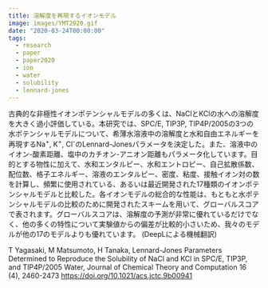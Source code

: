 ```yaml
---
title: 溶解度を再現するイオンモデル
image: images/YMT2020.gif
date: "2020-03-24T00:00:00"
tags:
  - research
  - paper
  - paper2020
  - ion
  - water
  - solubility
  - lennard-jones
---
```

<!-- # YMT2020 -->

古典的な非極性イオンポテンシャルモデルの多くは、NaClとKClの水への溶解度を大きく過小評価している。本研究では、SPC/E, TIP3P, TIP4P/2005の3つの水ポテンシャルモデルについて、希薄水溶液中の溶解度と水和自由エネルギーを再現するNa<sup>+</sup>, K<sup>+</sup>, Cl<sup>-</sup>のLennard-Jonesパラメータを決定した。また、溶液中のイオン-酸素距離、塩中のカチオン-アニオン距離もパラメータ化しています。目的とする物性に加えて、水和エンタルピー、水和エントロピー、自己拡散係数、配位数、格子エネルギー、溶液のエンタルピー、密度、粘度、接触イオン対の数を計算し、頻繁に使用されている、あるいは最近開発された17種類のイオンポテンシャルモデルと比較した。各イオンモデルの総合的な性能は、もともと水ポテンシャルモデルの比較のために開発されたスキームを用いて、グローバルスコアで表されます。グローバルスコアは、溶解度の予測が非常に優れているだけでなく、他の多くの特性について実験値からの偏差が比較的小さいため、我々のモデルが他の17のモデルよりも優れています。
(DeepLによる機械翻訳)

T Yagasaki, M Matsumoto, H Tanaka, Lennard-Jones Parameters Determined to Reproduce the Solubility of NaCl and KCl in SPC/E, TIP3P, and TIP4P/2005 Water, Journal of Chemical Theory and Computation 16 (4), 2460-2473 https://doi.org/10.1021/acs.jctc.9b00941


